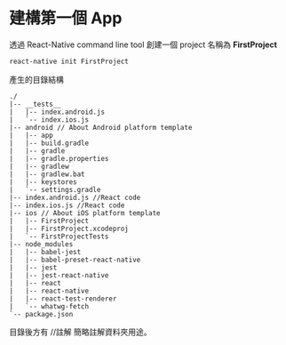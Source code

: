 # 建構第一個 App

透過 React-Native command line tool 創建一個 project 名稱為 **FirstProject**
```bash
react-native init FirstProject
```

產生的目錄結構
```
./
|-- __tests__
|   |-- index.android.js
|   `-- index.ios.js
|-- android // About Android platform template
|   |-- app
|   |-- build.gradle
|   |-- gradle
|   |-- gradle.properties
|   |-- gradlew
|   |-- gradlew.bat
|   |-- keystores
|   `-- settings.gradle
|-- index.android.js //React code
|-- index.ios.js //React code
|-- ios // About iOS platform template
|   |-- FirstProject
|   |-- FirstProject.xcodeproj
|   `-- FirstProjectTests
|-- node_modules
|   |-- babel-jest
|   |-- babel-preset-react-native
|   |-- jest
|   |-- jest-react-native
|   |-- react
|   |-- react-native
|   |-- react-test-renderer
|   `-- whatwg-fetch
`-- package.json
```

目錄後方有 //註解 簡略註解資料夾用途。